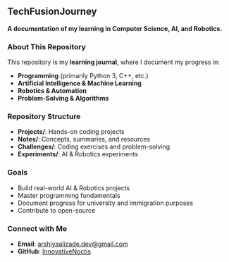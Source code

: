 ## TechFusionJourney  
**A documentation of my learning in Computer Science, AI, and Robotics.**  

### About This Repository  
This repository is my **learning journal**, where I document my progress in:  
- **Programming** (primarily Python 3, C++, etc.)  
- **Artificial Intelligence & Machine Learning**  
- **Robotics & Automation**  
- **Problem-Solving & Algorithms**  

### Repository Structure  
- **Projects/**: Hands-on coding projects  
- **Notes/**: Concepts, summaries, and resources  
- **Challenges/**: Coding exercises and problem-solving  
- **Experiments/**: AI & Robotics experiments  

### Goals  
- Build real-world AI & Robotics projects  
- Master programming fundamentals  
- Document progress for university and immigration purposes  
- Contribute to open-source  

### Connect with Me  
- **Email**: arshiyaalizade.dev@gmail.com  
- **GitHub**: [InnovativeNoctis](https://github.com/InnovativeNoctis)